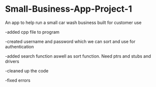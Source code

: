 # Small-Business-App-Project-1
An app to help run a small car wash business built for customer use

-added cpp file to program


-created username and password which we can sort and use for authentication


-added search function aswell as sort function. Need ptrs and stubs and drivers


-cleaned up the code


-fixed errors
